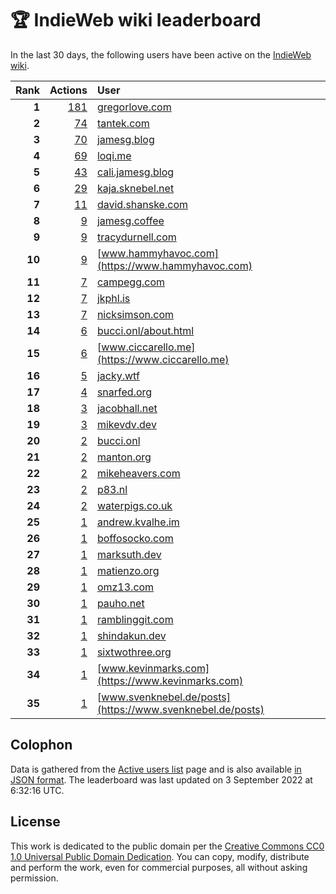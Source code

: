 # 🏆 IndieWeb wiki leaderboard

In the last 30 days, the following users have been active on the [IndieWeb wiki](https://indieweb.org).

| Rank | Actions | User |
|-----:|--------:|:-----|
| **1** | [181](https://indieweb.org/Special:Contributions/Gregorlove.com) | [gregorlove.com](https://gregorlove.com) |
| **2** | [74](https://indieweb.org/Special:Contributions/Tantek.com) | [tantek.com](https://tantek.com) |
| **3** | [70](https://indieweb.org/Special:Contributions/Jamesg.blog) | [jamesg.blog](https://jamesg.blog) |
| **4** | [69](https://indieweb.org/Special:Contributions/Loqi.me) | [loqi.me](https://loqi.me) |
| **5** | [43](https://indieweb.org/Special:Contributions/Cali.jamesg.blog) | [cali.jamesg.blog](https://cali.jamesg.blog) |
| **6** | [29](https://indieweb.org/Special:Contributions/Kaja.sknebel.net) | [kaja.sknebel.net](https://kaja.sknebel.net) |
| **7** | [11](https://indieweb.org/Special:Contributions/David.shanske.com) | [david.shanske.com](https://david.shanske.com) |
| **8** | [9](https://indieweb.org/Special:Contributions/Jamesg.coffee) | [jamesg.coffee](https://jamesg.coffee) |
| **9** | [9](https://indieweb.org/Special:Contributions/Tracydurnell.com) | [tracydurnell.com](https://tracydurnell.com) |
| **10** | [9](https://indieweb.org/Special:Contributions/Www.hammyhavoc.com) | [www.hammyhavoc.com](https://www.hammyhavoc.com) |
| **11** | [7](https://indieweb.org/Special:Contributions/Campegg.com) | [campegg.com](https://campegg.com) |
| **12** | [7](https://indieweb.org/Special:Contributions/Jkphl.is) | [jkphl.is](https://jkphl.is) |
| **13** | [7](https://indieweb.org/Special:Contributions/Nicksimson.com) | [nicksimson.com](https://nicksimson.com) |
| **14** | [6](https://indieweb.org/Special:Contributions/Bucci.onl_about.html) | [bucci.onl/about.html](https://bucci.onl/about.html) |
| **15** | [6](https://indieweb.org/Special:Contributions/Www.ciccarello.me) | [www.ciccarello.me](https://www.ciccarello.me) |
| **16** | [5](https://indieweb.org/Special:Contributions/Jacky.wtf) | [jacky.wtf](https://jacky.wtf) |
| **17** | [4](https://indieweb.org/Special:Contributions/Snarfed.org) | [snarfed.org](https://snarfed.org) |
| **18** | [3](https://indieweb.org/Special:Contributions/Jacobhall.net) | [jacobhall.net](https://jacobhall.net) |
| **19** | [3](https://indieweb.org/Special:Contributions/Mikevdv.dev) | [mikevdv.dev](https://mikevdv.dev) |
| **20** | [2](https://indieweb.org/Special:Contributions/Bucci.onl) | [bucci.onl](https://bucci.onl) |
| **21** | [2](https://indieweb.org/Special:Contributions/Manton.org) | [manton.org](https://manton.org) |
| **22** | [2](https://indieweb.org/Special:Contributions/Mikeheavers.com) | [mikeheavers.com](https://mikeheavers.com) |
| **23** | [2](https://indieweb.org/Special:Contributions/P83.nl) | [p83.nl](https://p83.nl) |
| **24** | [2](https://indieweb.org/Special:Contributions/Waterpigs.co.uk) | [waterpigs.co.uk](https://waterpigs.co.uk) |
| **25** | [1](https://indieweb.org/Special:Contributions/Andrew.kvalhe.im) | [andrew.kvalhe.im](https://andrew.kvalhe.im) |
| **26** | [1](https://indieweb.org/Special:Contributions/Boffosocko.com) | [boffosocko.com](https://boffosocko.com) |
| **27** | [1](https://indieweb.org/Special:Contributions/Marksuth.dev) | [marksuth.dev](https://marksuth.dev) |
| **28** | [1](https://indieweb.org/Special:Contributions/Matienzo.org) | [matienzo.org](https://matienzo.org) |
| **29** | [1](https://indieweb.org/Special:Contributions/Omz13.com) | [omz13.com](https://omz13.com) |
| **30** | [1](https://indieweb.org/Special:Contributions/Pauho.net) | [pauho.net](https://pauho.net) |
| **31** | [1](https://indieweb.org/Special:Contributions/Ramblinggit.com) | [ramblinggit.com](https://ramblinggit.com) |
| **32** | [1](https://indieweb.org/Special:Contributions/Shindakun.dev) | [shindakun.dev](https://shindakun.dev) |
| **33** | [1](https://indieweb.org/Special:Contributions/Sixtwothree.org) | [sixtwothree.org](https://sixtwothree.org) |
| **34** | [1](https://indieweb.org/Special:Contributions/Www.kevinmarks.com) | [www.kevinmarks.com](https://www.kevinmarks.com) |
| **35** | [1](https://indieweb.org/Special:Contributions/Www.svenknebel.de_posts) | [www.svenknebel.de/posts](https://www.svenknebel.de/posts) |


## Colophon

Data is gathered from the [Active users list](https://indieweb.org/Special:ActiveUsers) page and is also available [in JSON format](https://github.com/jgarber623/indieweb-wiki-leaderboard/blob/main/data/leaderboard.json). The leaderboard was last updated on 3 September 2022 at 6:32:16 UTC.

## License

This work is dedicated to the public domain per the [Creative Commons CC0 1.0 Universal Public Domain Dedication](https://creativecommons.org/publicdomain/zero/1.0/). You can copy, modify, distribute and perform the work, even for commercial purposes, all without asking permission.

